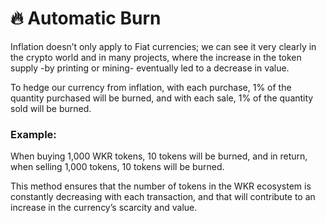 # 🔥 Automatic Burn

Inflation doesn’t only apply to Fiat currencies; we can see it very clearly in the crypto world and in many projects, where the increase in the token supply -by printing or mining- eventually led to a decrease in value.

To hedge our currency from inflation, with each purchase, 1% of the quantity purchased will be burned, and with each sale, 1% of the quantity sold will be burned.&#x20;

### Example:

When buying 1,000  WKR tokens, 10 tokens will be burned, and in return, when selling 1,000 tokens, 10 tokens will be burned.

This method ensures that the number of tokens in the WKR ecosystem is constantly decreasing with each transaction, and that will contribute to an increase in the currency’s scarcity and value.
